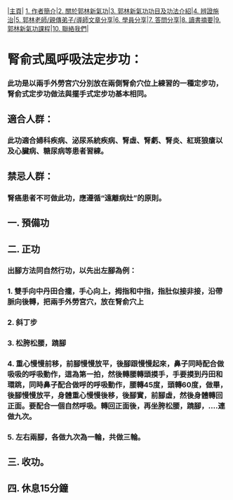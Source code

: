 |[主頁](/README.md)| [1. 作者簡介](/a10.md)|[2. 關於郭林新氣功](/a1.md)|[3. 郭林新氣功功目及功法介紹](/a2.md)|[4. 辨證施治](/a3.md)|[5. 郭林老師/親傳弟子/導師文章分享](/a5.md)|[6. 學員分享](/a6.md)|[7. 答問分享](/a7.md)|[8. 讀書摘要](/a4.md)|[9. 郭林新氣功課程](/郭林新氣功課程.md)|[10. 聯絡我們](/a9.md)|  

# 腎俞式風呼吸法定步功：

### 此功是以兩手外勞宮穴分別放在兩側腎俞穴位上練習的一種定步功，腎俞式定步功做法與擺手式定步功基本相同。

## 適合人群：

### 此功適合婦科疾病、泌尿系統疾病、腎虛、腎虧、腎炎、紅斑狼瘡以及心臟病、糖尿病等患者習練。

## 禁忌人群：

### 腎癌患者不可做此功，應遵循“遠離病灶”的原則。

## 一. 預備功

## 二. 正功

### 出腳方法同自然行功，以先出左腳為例：
### 1. 雙手向中丹田合攏，手心向上，拇指和中指，指肚似接非接，沿帶脈向後轉，把兩手外勞宮穴，放在腎俞穴上
### 2. 斜丁步
### 3. 松胯松腰，蹺腳
### 4. 重心慢慢前移，前腳慢慢放平，後腳跟慢慢起來，鼻子同時配合做吸吸的呼吸動作，這為第一拍，然後轉腰轉頭摸手，手要摸到丹田和環跳，同時鼻子配合做呼的呼吸動作，腰轉45度，頭轉60度，做畢，後腳慢慢放平，身體重心慢慢後移，後腳實，前腳虛，然後身體轉回正面。要配合一個自然呼吸。轉回正面後，再坐胯松腰，蹺腳，....連做九次。
### 5. 左右兩腳，各做九次為一輪，共做三輪。

## 三. 收功。

## 四. 休息15分鐘

